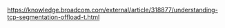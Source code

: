 


https://knowledge.broadcom.com/external/article/318877/understanding-tcp-segmentation-offload-t.html
```

```